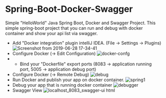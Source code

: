 # Spring-Boot-Docker-Swagger
Simple "HelloWorld" Java Spring Boot, Docker and Swagger Project.
This simple spring-boot project that you can run and debug with docker container and show your api list via swagger.
- Add "Docker integration" plugin intelliJ IDEA. (File -> Settings -> Plugins)
![Screenshot from 2019-06-28 17-34-41](https://user-images.githubusercontent.com/42733073/60349877-161e3500-99cb-11e9-95ec-c47a9c5f92d8.png)
- Configure Docker (-> Edit Configuration)
![docker-confg](https://user-images.githubusercontent.com/42733073/60350155-a8bed400-99cb-11e9-9d12-9f40db7809d3.png)
- - Bind your "Dockerfile" export ports (8083 -> application running port, 5005 -> application debug port)
- Configure Docker (-> Remote Debug)
![debug](https://user-images.githubusercontent.com/42733073/60350578-837e9580-99cc-11e9-8e4c-15a398dae18d.png)
- Run Docker and publish your app on docker container.
![spring1](https://user-images.githubusercontent.com/42733073/60350833-1a4b5200-99cd-11e9-99fe-249015213612.png)
- Debug your app that is running docker container
![debugger](https://user-images.githubusercontent.com/42733073/60350969-6c8c7300-99cd-11e9-9e0c-a173777fa806.png)
- Swagger View
![localhost_8083_swagger-ui html](https://user-images.githubusercontent.com/42733073/60349369-1e29a500-99ca-11e9-816c-74a01ff2b0a4.png)
